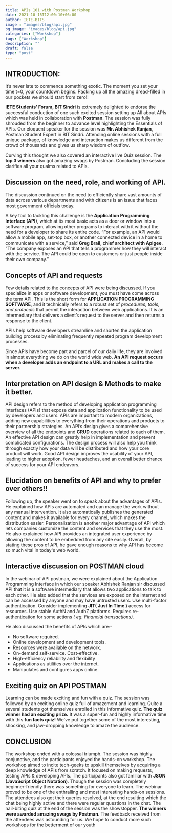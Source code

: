 ```yaml
---
title: APIs 101 with Postman Workshop
date: 2021-10-15T12:00:10+06:00
author: IETE-BITS
image : "images/blog/api.jpg"
bg_image: "images/blog/api.jpg"
categories: ["Workshop"]
tags: ["Workshop"]
description: ""
draft: false
type: "post"
---
```


## **INTRODUCTION:**
It’s never late to commence something exotic. The moment you set your time t=0, your
countdown begins. Packing up all the amazing dread-filled in our pockets we should start from
zero!!

**IETE Students’ Forum, BIT Sindri** is extremely delighted to endorse the successful conduction
of one such excited session setting up All about APIs which was held in collaboration with
**Postman**. The session was fully shrouded from the beginner to advance level highlighting the
Essentials of APIs. Our eloquent speaker for the session was **Mr. Abhishek Ranjan**, Postman
Student Expert in BIT Sindri. Attending online sessions with a full unique package, of knowledge
and interaction makes us different from the crowd of thousands and gives us sharp wisdom of
outflow.

Curving this thought we also covered an interactive live Quiz session. The **top 3 winners** also
got amazing swags by Postman. Concluding the session clarifies all your qualms related to
APIs.

## **Discussion on the need, role, and working of API.**
The discussion continued on the need to efficiently share vast amounts of data across various
departments and with citizens is an issue that faces most government officials today.

A key tool to tackling this challenge is the **Application Programming Interface (API)**, which at its
most basic acts as a door or window into a software program, allowing other programs to
interact with it without the need for a developer to share its entire code.
“For example, an API would allow a mobile app, set-top box, or another connected device in a
home to communicate with a service,” said **Greg Brail, chief architect with Apigee**. “The
company exposes an API that tells a programmer how they will interact with the service. The
API could be open to customers or just people inside their own company.”

## **Concepts of API and requests**
Few details related to the concepts of API were being discussed.
If you specialize in apps or software development, you must have come across the term API.
This is the short form for **APPLICATION PROGRAMMING SOFTWARE**, and it technically refers
to a robust set of _procedures, tools, and protocols_ that permit the interaction between web
applications. It is an intermediary that delivers a client’s request to the server and then returns a
response to the client.

APIs help software developers streamline and shorten the application building process by
eliminating frequently repeated program development processes.

Since APIs have become part and parcel of our daily life, they are involved in almost everything
we do on the world wide web. **An API request occurs when a developer adds an endpoint to a URL and makes a call to the server.**

## **Interpretation on API design & Methods to make it better.**
API design refers to the method of developing application programming interfaces (APIs) that
expose data and application functionality to be used by developers and users. APIs are
important to modern organizations, adding new capabilities to everything from their operations
and products to their partnership strategies. An API’s design gives a comprehensive overview of
all the endpoints and **CRUD** operations related to each of them. An effective API design can
greatly help in implementation and prevent complicated configurations. The design process will
also help you think through exactly how your data will be distributed and how your core product
will work. Good API design improves the usability of your API, leading to higher adoption, fewer
headaches, and an overall better chance of success for your API endeavors.

## **Elucidation on benefits of API and why to prefer over others!!**
Following up, the speaker went on to speak about the advantages of APIs. He explained how
APIs are automated and can manage the work without any manual intervention. It also
automatically publishes the generated content and makes it available for every channel, which
makes the distribution easier. Personalization is another major advantage of API which lets
companies customize the content and services that they use the most. He also explained how
API provides an integrated user experience by allowing the content to be embedded from any
site easily. Overall, by stating these pros of API, he gave enough reasons to why API has
become so much vital in today's web world.

## **Interactive discussion on POSTMAN cloud**
In the webinar of API postman, we were explained about the Application Programming Interface
in which our speaker Abhishek Ranjan sir discussed API that it is a software intermediary that
allows two applications to talk to each other. He also added that the services are exposed on
the internet and can be accessed by anyone and may have untrusted users. Use multi-factor
authentication. Consider implementing **JIT( Just In Time )** access for resources. Use stable
AuthN and AuthZ platforms. Requires re-authentication for some actions _( eg. Financial transactions)._

He also discussed the benefits of APIs which are:-
- No software required.
- Online development and development tools.
- Resources were available on the network.
- On-demand self-service. Cost-effective.
- High-efficiency reliability and flexibility
- Applications as utilities over the internet.
- Manipulates and configures apps online.

## **Exciting quiz on API POSTMAN**
Learning can be made exciting and fun with a quiz.
The session was followed by an exciting online quiz full of amazement and learning. Quite a
several students got themselves enrolled in this informative quiz. **The quiz winner had an exciting prize.**
It was a super-fun and highly informative time with this **fun facts quiz!** We've put together
some of the most interesting, shocking, and jaw-dropping knowledge to amaze the audience.

## **CONCLUSION**
The workshop ended with a colossal triumph. The session was highly conjunctive, and the
participants enjoyed the hands-on workshop. The workshop aimed to incite tech-geeks to upskill
themselves by acquiring a deep knowledge of APIs from scratch. It focused on making
requests, testing APIs & developing APIs. The participants also got familiar with **JSON
(JavaScript Object Notation)**. Though the session was completely beginner-friendly there was
something for everyone to learn. The webinar proved to be one of the enthralling and most
interesting hands-on sessions. The attendees also got their queries resolved, at the end
resulting which the chat being highly active and there were regular questions in the chat. The
nail-biting quiz at the end of the session was the showstopper. **The winners were awarded
amazing swags by Postman**. The feedback received from the attendees was astounding for us.
We hope to conduct more such workshops for the betterment of our youth